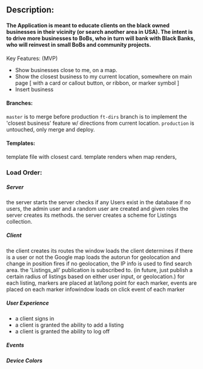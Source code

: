 ## Description:

#### The Application is meant to educate clients on the black owned businesses in their vicinity (or search another area in USA). The intent is to drive more businesses to BoBs, who in turn will bank with Black Banks, who will reinvest in small BoBs and community projects.

Key Features: (MVP)

- Show businesses close to me, on a map.
- Show the closest business to my current location, somewhere on main page [ with a card or callout button, or ribbon, or marker symbol ]
- Insert business

#### Branches:

`master` is to merge before production
`ft-dirs` branch is to implement the 'closest business' feature w/ directions from current location.
`production` is untouched, only merge and deploy.

#### Templates:

template file with closest card.
template renders when map renders,

### Load Order:

##### Server

the server starts
the server checks if any Users exist in the database
if no users, the admin user and a random user are created and given roles
the server creates its methods.
the server creates a scheme for Listings collection.

##### Client

the client creates its routes
the window loads
the client determines if there is a user or not
the Google map loads
the autorun for geolocation and change in position fires
if no geolocation, the IP info is used to find search area.
the 'Listings_all' publication is subscribed to. (in future, just publish a certain radius of listings based on either user input, or geolocation.)
for each listing, markers are placed at lat/long point
for each marker, events are placed on each marker
infowindow loads on click event of each marker

##### User Experience

- a client signs in
- a client is granted the ability to add a listing
- a client is granted the ability to log off

##### Events

##### Device Colors

<!--
+Entity   Hex Description
+&_COLOR_AQUA; 0xFF00FFFF  Light blue
+&_COLOR_BLACK;  0xFF000000  Pure black
+&_COLOR_BLUE; 0xFF0000FF  Pure blue
+&_COLOR_FUCHSIA;  0xFFFF00FF  Light purple
+&_COLOR_DARKGRAY; 0xFF404040  Dark gray
+&_COLOR_GRAY; 0xFF808080  Pure gray
+&_COLOR_GREEN;  0xFF008000  Pure green
+&_COLOR_LIME; 0xFF00FF00  Light green
+&_COLOR_MAROON; 0xFF800000  Dark red
+&_COLOR_NAVY; 0xFF000080  Dark blue
+&_COLOR_OLIVE;  0xFF808000  Green-brown
+&_COLOR_PURPLE; 0xFF800080  Pure purple
+&_COLOR_RED;  0xFFFF0000  Pure red
+&_COLOR_SILVER; 0xFFC0C0C0  Light gray
+&_COLOR_TEAL; 0xFF008080  Blue-green
+&_COLOR_WHITE;  0xFFFFFFFF  Pure white
+&_COLOR_YELLOW; 0xFFFFFF00  Pure yellow
+&_COLOR_TRANSPARENT;  0x00000000  Completely transparent; the background shows through
+-->
